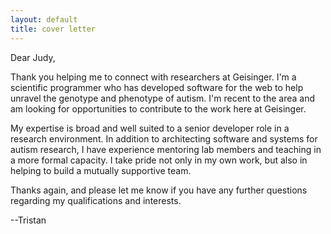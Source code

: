 ```yaml
---
layout: default
title: cover letter
---
```


Dear Judy,

Thank you helping me to connect with researchers at Geisinger. I'm a scientific programmer who has developed software for the web to help unravel the genotype and phenotype of autism. I'm recent to the area and am looking for opportunities to contribute to the work here at Geisinger.

My expertise is broad and well suited to a senior developer role in a research environment. In addition to architecting software and systems for autism research, I have experience mentoring lab members and teaching in a more formal capacity. I take pride not only in my own work, but also in helping to build a mutually supportive team.

Thanks again, and please let me know if you have any further questions regarding my qualifications and interests.

--Tristan
